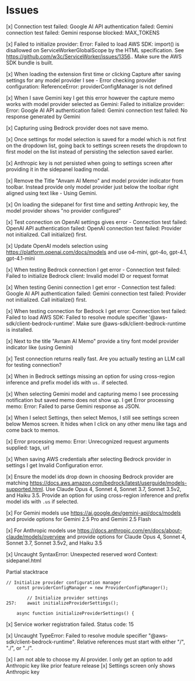# Issues

[x] Connection test failed: Google AI API authentication failed: Gemini connection test failed: Gemini response blocked: MAX_TOKENS

[x] Failed to initialize provider: Error: Failed to load AWS SDK: import() is disallowed on ServiceWorkerGlobalScope by the HTML specification. See https://github.com/w3c/ServiceWorker/issues/1356.. Make sure the AWS SDK bundle is built.

[x] When loading the extension first time or clicking Capture after saving settings for any model provider I see - Error checking provider configuration: ReferenceError: providerConfigManager is not defined

[x] When I save Gemini key I get this error however the capture memo works with model provider selected as Gemini: Failed to initialize provider: Error: Google AI API authentication failed: Gemini connection test failed: No response generated by Gemini

[x] Capturing using Bedrock provider does not save memo.

[x] Once settings for model selection is saved for a model which is not first on the dropdown list, going back to settings screen resets the dropdown to first model on the list instead of persisting the selection saved earlier. 

[x] Anthropic key is not persisted when going to settings screen after providing it in the sidepanel loading modal.

[x] Remove the Title "Anvam AI Memo" and model provider indicator from toolbar. Instead provide only model provider just below the toolbar right aligned using text like - Using Gemini.

[x] On loading the sidepanel for first time and setting Anthropic key, the model provider shows "no provider configured"

[x] Test connection on OpenAI settings gives error - Connection test failed: OpenAI API authentication failed: OpenAI connection test failed: Provider not initialized. Call initialize() first.

[x] Update OpenAI models selection using https://platform.openai.com/docs/models and use o4-mini, gpt-4o, gpt-4.1, gpt-4.1-mini

[x] When testing Bedrock connection I get error - Connection test failed: Failed to initialize Bedrock client: Invalid model ID or request format

[x] When testing Genini connection I get error - Connection test failed: Google AI API authentication failed: Gemini connection test failed: Provider not initialized. Call initialize() first.

[x] When testing connection for Bedrock I get error: Connection test failed: Failed to load AWS SDK: Failed to resolve module specifier '@aws-sdk/client-bedrock-runtime'. Make sure @aws-sdk/client-bedrock-runtime is installed.

[x] Next to the title "Avnam AI Memo" provide a tiny font model provider indicator like (using Gemini)

[x] Test connection returns really fast. Are you actually testing an LLM call for testing connection?

[x] When in Bedrock settings missing an option for using cross-region inference and prefix model ids with `us.` if selected.

[x] When selecting Gemini model and capturing memo I see processing notification but saved memo does not show up. I get Error processing memo: Error: Failed to parse Gemini response as JSON.

[x] When I select Settings, then select Memos, I still see settings screen below Memos screen. It hides when I click on any other menu like tags and come back to memos.

[x] Error processing memo: Error: Unrecognized request arguments supplied: tags, url

[x] When saving AWS credentials after selecting Bedrock provider in settings I get Invalid Configuration error.

[x] Ensure the model ids drop down in choosing Bedrock provider are matching https://docs.aws.amazon.com/bedrock/latest/userguide/models-supported.html. Use Claude Opus 4, Sonnet 4, Sonnet 3.7, Sonnet 3.5v2, and Haiku 3.5. Provide an option for using cross-region inference and prefix model ids with `.us` if selected.

[x] For Gemini models use https://ai.google.dev/gemini-api/docs/models and provide options for Gemini 2.5 Pro and Gemini 2.5 Flash

[x] For Anthropic models use https://docs.anthropic.com/en/docs/about-claude/models/overview and provide options for Claude Opus 4, Sonnet 4, Sonnet 3.7, Sonnet 3.5v2, and Haiku 3.5

[x] Uncaught SyntaxError: Unexpected reserved word
Context: sidepanel.html

Partial stacktrace
```
// Initialize provider configuration manager
    const providerConfigManager = new ProviderConfigManager();

        // Initialize provider settings
257:    await initializeProviderSettings();

    async function initializeProviderSettings() {
```

[x] Service worker registration failed. Status code: 15

[x] Uncaught TypeError: Failed to resolve module specifier "@aws-sdk/client-bedrock-runtime". Relative references must start with either "/", "./", or "../".

[x] I am not able to choose my AI provider. I only get an option to add Anthropic key like prior feature release
[x] Settings screen only shows Anthropic key

